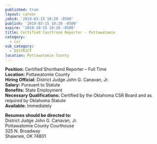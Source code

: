 ```yaml
---
published: true
layout: career
jobid: '2019-03-15 10:20 -0500'
publish: '2019-03-15 10:20 -0500'
expire: '2019-10-15 10:20 -0500'
title: Certified Courtroom Reporter - Pottawatomie
category:
  - csr
sub_category:
  - DISTRICT
location: Pottawatomie County
---
```

**Position:** Certified Shorthand Reporter – Full Time  
**Location:** Pottawatomie County  
**Hiring Official:** District Judge John G. Canavan, Jr.  
**Salary:** Pursuant to Statute  
**Benefits:** State Employment  
**Necessary Qualifications:** Certified by the Oklahoma CSR Board and as required by Oklahoma Statute  
**Available:** Immediately  

**Resumes should be directed to:**  
District Judge John G. Canavan, Jr.  
Pottawatomie County Courthouse  
325 N. Broadway  
Shawnee, OK  74801  

